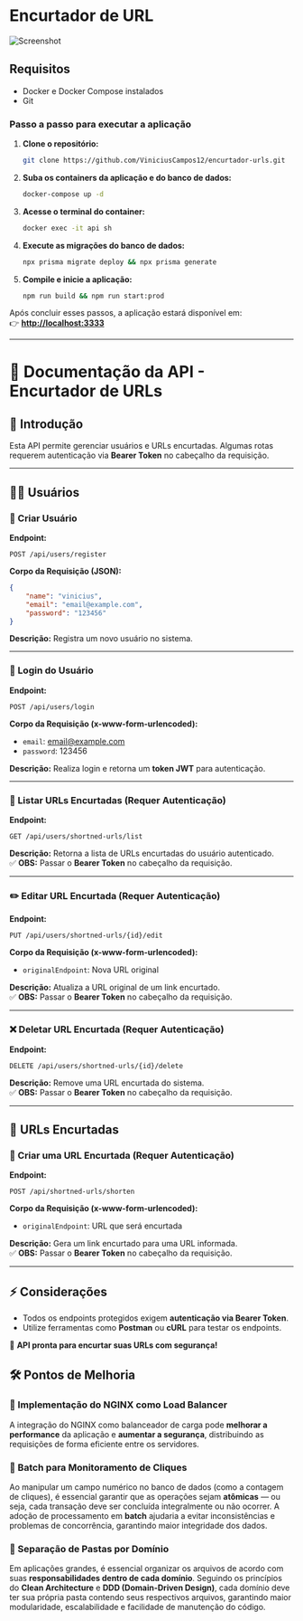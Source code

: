 # Encurtador de URL

![Screenshot](https://github.com/user-attachments/assets/b53dd8f2-9698-4fa6-b126-703c4ecae5cb)

## Requisitos  

- Docker e Docker Compose instalados  
- Git  

### Passo a passo para executar a aplicação  

1. **Clone o repositório:**  

   ```sh
   git clone https://github.com/ViniciusCampos12/encurtador-urls.git
   ```

2. **Suba os containers da aplicação e do banco de dados:**  

   ```sh
   docker-compose up -d
   ```

3. **Acesse o terminal do container:**  

   ```sh
   docker exec -it api sh
   ```

4. **Execute as migrações do banco de dados:**  

   ```sh
   npx prisma migrate deploy && npx prisma generate
   ```

5. **Compile e inicie a aplicação:**  

   ```sh
   npm run build && npm run start:prod
   ```

Após concluir esses passos, a aplicação estará disponível em:  
👉 **[http://localhost:3333](http://localhost:3333)**  

---

# 📌 Documentação da API - Encurtador de URLs  

## 🔹 Introdução  
Esta API permite gerenciar usuários e URLs encurtadas. Algumas rotas requerem autenticação via **Bearer Token** no cabeçalho da requisição.  

---

## 🧑‍💻 **Usuários**  

### 📌 Criar Usuário  
**Endpoint:**  
```http
POST /api/users/register
```  
**Corpo da Requisição (JSON):**  
```json
{
    "name": "vinicius",
    "email": "email@example.com",
    "password": "123456"
}
```
**Descrição:** Registra um novo usuário no sistema.  

---

### 🔑 Login do Usuário  
**Endpoint:**  
```http
POST /api/users/login
```  
**Corpo da Requisição (x-www-form-urlencoded):**  
- `email`: email@example.com  
- `password`: 123456  

**Descrição:** Realiza login e retorna um **token JWT** para autenticação.  

---

### 📄 Listar URLs Encurtadas (Requer Autenticação)  
**Endpoint:**  
```http
GET /api/users/shortned-urls/list
```  
**Descrição:** Retorna a lista de URLs encurtadas do usuário autenticado.  
✅ **OBS:** Passar o **Bearer Token** no cabeçalho da requisição.  

---

### ✏️ Editar URL Encurtada (Requer Autenticação)  
**Endpoint:**  
```http
PUT /api/users/shortned-urls/{id}/edit
```  
**Corpo da Requisição (x-www-form-urlencoded):**  
- `originalEndpoint`: Nova URL original  

**Descrição:** Atualiza a URL original de um link encurtado.  
✅ **OBS:** Passar o **Bearer Token** no cabeçalho da requisição.  

---

### ❌ Deletar URL Encurtada (Requer Autenticação)  
**Endpoint:**  
```http
DELETE /api/users/shortned-urls/{id}/delete
```  
**Descrição:** Remove uma URL encurtada do sistema.  
✅ **OBS:** Passar o **Bearer Token** no cabeçalho da requisição.  

---

## 🔗 **URLs Encurtadas**  

### 🔽 Criar uma URL Encurtada (Requer Autenticação)  
**Endpoint:**  
```http
POST /api/shortned-urls/shorten
```  
**Corpo da Requisição (x-www-form-urlencoded):**  
- `originalEndpoint`: URL que será encurtada  

**Descrição:** Gera um link encurtado para uma URL informada.  
✅ **OBS:** Passar o **Bearer Token** no cabeçalho da requisição.  

---

## ⚡ Considerações  
- Todos os endpoints protegidos exigem **autenticação via Bearer Token**.    
- Utilize ferramentas como **Postman** ou **cURL** para testar os endpoints.  

🚀 **API pronta para encurtar suas URLs com segurança!**


## 🛠️ Pontos de Melhoria  

### 🔹 Implementação do NGINX como Load Balancer  
A integração do NGINX como balanceador de carga pode **melhorar a performance** da aplicação e **aumentar a segurança**, distribuindo as requisições de forma eficiente entre os servidores.  

### 🔹 Batch para Monitoramento de Cliques  
Ao manipular um campo numérico no banco de dados (como a contagem de cliques), é essencial garantir que as operações sejam **atômicas** — ou seja, cada transação deve ser concluída integralmente ou não ocorrer. A adoção de processamento em **batch** ajudaria a evitar inconsistências e problemas de concorrência, garantindo maior integridade dos dados.

### 🔹 Separação de Pastas por Domínio  
Em aplicações grandes, é essencial organizar os arquivos de acordo com suas **responsabilidades dentro de cada domínio**. Seguindo os princípios do **Clean Architecture** e **DDD (Domain-Driven Design)**, cada domínio deve ter sua própria pasta contendo seus respectivos arquivos, garantindo maior modularidade, escalabilidade e facilidade de manutenção do código.

